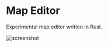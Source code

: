 # Map Editor
Experimental map editor written in Rust.

![screenshot](http://i.imgur.com/M5JDfew.png)
